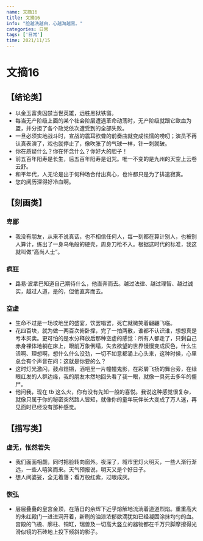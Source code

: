```yaml
---
name: 文摘16
title: 文摘16
info: "脸越洗越白，心越淘越黑。"
categories: 日常
tags: ['日常']
time: 2021/11/15
---
```


# 文摘16

## 【结论类】

- 以金玉富贵囚禁当世英雄，远胜黑狱铁窗。
- 每当无产阶级上面的某个社会阶层遭遇革命动荡时，无产阶级就跟它歃血为盟，并分担了各个政党依次遭受到的全部失败。
- 一旦必须实地战斗时，宣战的震耳欲聋的前奏曲就变成怯懦的唠叨；演员不再认真表演了，戏也就停止了，像吹胀了的气球一样，针一刺就破。
- 你在质疑什么？你在怀念什么？你好大的胆子！
- 前五百年阳寿是长生，后五百年阳寿是诅咒。唯一不变的是九州的天空上云卷云舒。
- 和平年代，人无论是出于何种场合付出真心，也许都只是为了排遣寂寞。
- 您的阅历深得好冷血啊。

## 【刻画类】

### 卑鄙

- 我没有朋友，从来不说真话，也不相信任何人，每一刻都在算计别人，也被别人算计，练出了一身乌龟般的硬壳，周身刀枪不入。根据这时代的标准，我这就叫做“高尚人士”。

### 疯狂

- 路易·波拿巴知道自己期待什么，他直奔而去。越过法律、越过理智、越过诚实，越过人道，是的，但他直奔而去。

### 空虚

- 生命不过是一场坟地里的盛宴，饮罢唱罢，死亡就微笑着翩翩飞临。
- 花四百块，就为做一两百次俯卧撑，完了一拍两散，谁都不认识谁，想想真是亏本买卖。更可怕的是水分释放后那种空虚的感觉：所有人都走了，只剩自己赤身裸体地躺在床上，眼前万象倒塌，失去欲望的世界慢慢变成灰色，什么生活啊、理想啊，想什么什么没劲，一切不如意都涌上心头来，这种时候，心里总会有个声音在问：这就是你要的么？
- 这时灯光激闪，鼓点铿锵，酒吧里一片幢幢鬼影，在彩屑飞扬的舞台旁，在绿眼红发的人群边缘，我的朋友木然地回头看了我一眼，就像一具死去多年的僵尸。
- 他问我，现在 tb 这么火，你有没有先知一般的喜悦。我说这种感觉很复杂，就像只属于你的秘密突然路人皆知，就像你的童年玩伴长大变成了万人迷，再见面时已经没有那种感觉。

## 【描写类】

### 虚无，怅然若失

- 我们面面相觑，同时把脸转向窗外。夜深了，城市里灯火明灭，一些人渐行渐远，一些人嘻笑而来。天气预报说，明天又是个好日子。
- 想人间婆娑，全无着落；看万般红紫，过眼成灰。

### 恢弘

- 层层叠叠的皇宫金顶，在落日的余辉下近乎熔解地流淌着道道烈焰。重重高大的朱红殿门一进进洞开着，新刷的油漆浓郁欲滴犹如已经凝固涂抹均匀的血。宫殿的飞檐、廓柱、铜缸，瑞兽及一切高大竖立的器物都在千万只脚摩擦得光滑似镜的石砖地上投下倾斜的影子。











